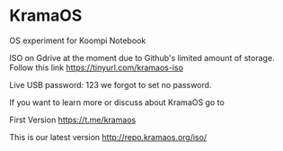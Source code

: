 # KramaOS
OS experiment for Koompi Notebook

ISO on Gdrive at the moment due to Github's limited amount of storage. Follow this link https://tinyurl.com/kramaos-iso

Live USB password: 123 we forgot to set no password. 

If you want to learn more or discuss about KramaOS go to

First Version https://t.me/kramaos

This is our latest version http://repo.kramaos.org/iso/
